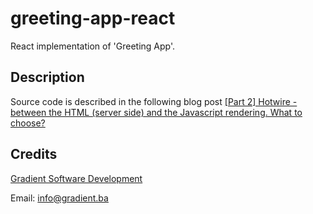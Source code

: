 greeting-app-react
==================

React implementation of 'Greeting App'.

Description
-----------
Source code is described in the following blog post [[Part 2] Hotwire - between the HTML (server side) and the Javascript rendering. What to choose?](https://blog.gradient.ba/part-2-hotwire-between-the-html-server-side-and-the-javascript-rendering-what-to-choose)

Credits
-------

[Gradient Software Development](https://gradient.ba)

Email: info@gradient.ba
